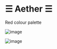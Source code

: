 # ☰ Aether ☰
Red colour palette

![image](https://github.com/user-attachments/assets/622f69ca-f3ff-46a2-8ad9-4a1ac592e2e4)

![image](https://github.com/user-attachments/assets/d248edc0-ac41-4a28-b016-cc49a5f2d108)
